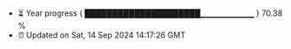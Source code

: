 - ⏳ Year progress { █████████████████████▁▁▁▁▁▁▁▁▁ } 70.38 %
- ⏰ Updated on Sat, 14 Sep 2024 14:17:26 GMT

